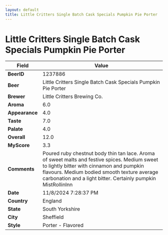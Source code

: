 ```yaml
---
layout: default
title: Little Critters Single Batch Cask Specials Pumpkin Pie Porter
---
```


# Little Critters Single Batch Cask Specials Pumpkin Pie Porter

| Field         | Value     |
|---------------|-----------|
| **BeerID** | 1237886 |
| **Beer** | Little Critters Single Batch Cask Specials Pumpkin Pie Porter |
| **Brewer** | Little Critters Brewing Co. |
| **Aroma** | 6.0 |
| **Appearance** | 4.0 |
| **Taste** | 7.0 |
| **Palate** | 4.0 |
| **Overall** | 12.0 |
| **MyScore** | 3.3 |
| **Comments** | Poured ruby chestnut body thin tan lace.  Aroma of sweet malts and festive spices. Medium sweet to lightly bitter with cinnamon and pumpkin flavours.  Medium bodied smooth texture average carbonation and a light bitter. Certainly pumpkin MistRollinInn |
| **Date** | 11/8/2024 7:28:37 PM |
| **Country** | England |
| **State** | South Yorkshire |
| **City** | Sheffield |
| **Style** | Porter - Flavored |
